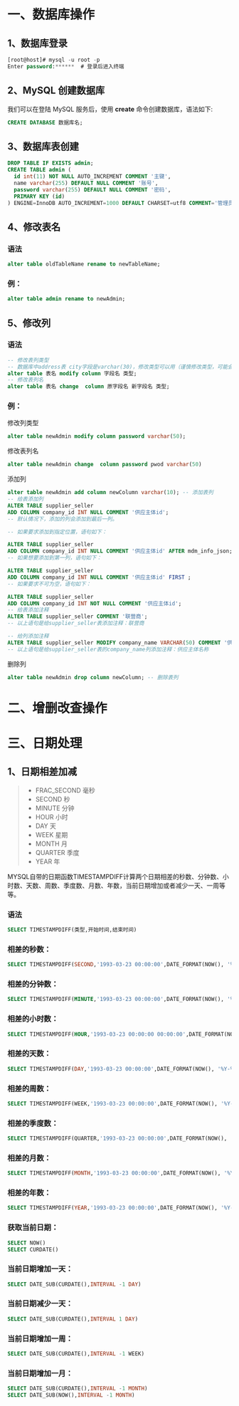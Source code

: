# 一、数据库操作

## 1、数据库登录

```sql
[root@host]# mysql -u root -p   
Enter password:******  # 登录后进入终端
```

## 2、MySQL 创建数据库

我们可以在登陆 MySQL 服务后，使用 **create** 命令创建数据库，语法如下:

```sql
CREATE DATABASE 数据库名;
```

## 3、数据库表创建

```sql
DROP TABLE IF EXISTS admin;
CREATE TABLE admin (
  id int(11) NOT NULL AUTO_INCREMENT COMMENT '主键',
  name varchar(255) DEFAULT NULL COMMENT '账号',
  password varchar(255) DEFAULT NULL COMMENT '密码',
  PRIMARY KEY (id)
) ENGINE=InnoDB AUTO_INCREMENT=1000 DEFAULT CHARSET=utf8 COMMENT='管理员';
```

## 4、修改表名

### 语法

```sql
alter table oldTableName rename to newTableName;
```

### 例：

```sql
alter table admin rename to newAdmin;
```

## 5、修改列

### 语法

```sql
-- 修改表列类型
-- 数据库中address表 city字段是varchar(30)，修改类型可以用（谨慎修改类型，可能会导致原有数据出错）
alter table 表名 modify column 字段名 类型;
-- 修改表列名
alter table 表名 change  column 原字段名 新字段名 类型;

```

### 例：

修改列类型

```sql
alter table newAdmin modify column password varchar(50);
```

修改表列名

```sql
alter table newAdmin change  column password pwod varchar(50)
```

添加列

```sql
alter table newAdmin add column newColumn varchar(10); -- 添加表列 
-- 给表添加列
ALTER TABLE supplier_seller
ADD COLUMN company_id INT NULL COMMENT '供应主体id';
-- 默认情况下，添加的列会添加到最后一列。

-- 如果要求添加到指定位置，语句如下：

ALTER TABLE supplier_seller
ADD COLUMN company_id INT NULL COMMENT '供应主体id' AFTER mdm_info_json;
-- 如果想要添加到第一列，语句如下：

ALTER TABLE supplier_seller
ADD COLUMN company_id INT NULL COMMENT '供应主体id' FIRST ;
-- 如果要求不可为空，语句如下：

ALTER TABLE supplier_seller
ADD COLUMN company_id INT NOT NULL COMMENT '供应主体id';
-- 给表添加注释
ALTER TABLE supplier_seller COMMENT '联营商';
-- 以上语句是给supplier_seller表添加注释：联营商

-- 给列添加注释
ALTER TABLE supplier_seller MODIFY company_name VARCHAR(50) COMMENT '供应主体名称';
-- 以上语句是给supplier_seller表的company_name列添加注释：供应主体名称
```

删除列

```sql
alter table newAdmin drop column newColumn; -- 删除表列
```

# 二、增删改查操作

# 三、日期处理

## 1、日期相差加减

> - FRAC_SECOND 毫秒
> - SECOND 秒
> - MINUTE 分钟
> - HOUR 小时
> - DAY 天
> - WEEK 星期
> - MONTH 月
> - QUARTER 季度
> - YEAR 年

MYSQL自带的日期函数TIMESTAMPDIFF计算两个日期相差的秒数、分钟数、小时数、天数、周数、季度数、月数、年数，当前日期增加或者减少一天、一周等等。

### 语法

```sql
SELECT TIMESTAMPDIFF(类型,开始时间,结束时间)
```

### 相差的秒数：

```sql
SELECT TIMESTAMPDIFF(SECOND,'1993-03-23 00:00:00',DATE_FORMAT(NOW(), '%Y-%m-%d %H:%i:%S'))
```

### 相差的分钟数：

```sql
SELECT TIMESTAMPDIFF(MINUTE,'1993-03-23 00:00:00',DATE_FORMAT(NOW(), '%Y-%m-%d %H:%i:%S'))
```

### 相差的小时数：

```sql
SELECT TIMESTAMPDIFF(HOUR,'1993-03-23 00:00:00 00:00:00',DATE_FORMAT(NOW(), '%Y-%m-%d %H:%i:%S'))
```

### 相差的天数：

```sql
SELECT TIMESTAMPDIFF(DAY,'1993-03-23 00:00:00',DATE_FORMAT(NOW(), '%Y-%m-%d %H:%i:%S'))
```

### 相差的周数：

```sql
SELECT TIMESTAMPDIFF(WEEK,'1993-03-23 00:00:00',DATE_FORMAT(NOW(), '%Y-%m-%d %H:%i:%S'))
```

### 相差的季度数：

```sql
SELECT TIMESTAMPDIFF(QUARTER,'1993-03-23 00:00:00',DATE_FORMAT(NOW(), '%Y-%m-%d %H:%i:%S'))
```

### 相差的月数：

```sql
SELECT TIMESTAMPDIFF(MONTH,'1993-03-23 00:00:00',DATE_FORMAT(NOW(), '%Y-%m-%d %H:%i:%S'))
```

### 相差的年数：

```sql
SELECT TIMESTAMPDIFF(YEAR,'1993-03-23 00:00:00',DATE_FORMAT(NOW(), '%Y-%m-%d %H:%i:%S'))
```

### 获取当前日期：

```sql
SELECT NOW()
SELECT CURDATE()
```

### 当前日期增加一天：

```sql
SELECT DATE_SUB(CURDATE(),INTERVAL -1 DAY)
```

### 当前日期减少一天：

```sql
SELECT DATE_SUB(CURDATE(),INTERVAL 1 DAY)
```

### 当前日期增加一周：

```sql
SELECT DATE_SUB(CURDATE(),INTERVAL -1 WEEK)
```

### 当前日期增加一月：

```sql
SELECT DATE_SUB(CURDATE(),INTERVAL -1 MONTH)
SELECT DATE_SUB(NOW(),INTERVAL -1 MONTH)
```